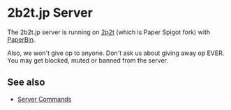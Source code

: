 # 2b2t.jp Server

The 2b2t.jp server is running on [2p2t](https://github.com/acrylic-style/2p2t) (which is Paper Spigot fork) with [PaperBin](https://github.com/x4e/PaperBin).

Also, we won't give op to anyone. Don't ask us about giving away op EVER. You may get blocked, muted or banned from the server.

## See also
- [Server Commands](/server/commands)
